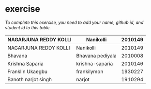 # exercise
*To complete this exercise, you need to add your name, github id, and student id to this table.*

|NAGARJUNA REDDY KOLLI|Nanikolli|2010149|
|----|-----|----|
|NAGARJUNA REDDY KOLLI|Nanikolli|2010149|
|Bhavana|Bhavana pediyala|2010008|
|Krishna Saparia|krishna-saparia|2010146
|Franklin Ukaegbu|frankilymon|1930227|
|Banoth narjot singh|narjot|1910294|
